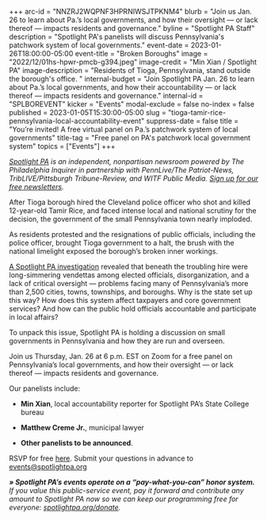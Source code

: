 +++
arc-id = "NNZRJ2WQPNF3HPRNIWSJTPKNM4"
blurb = "Join us Jan. 26 to learn about Pa.’s local governments, and how their oversight — or lack thereof — impacts residents and governance."
byline = "Spotlight PA Staff"
description = "Spotlight PA's panelists will discuss Pennsylvania's patchwork system of local governments."
event-date = 2023-01-26T18:00:00-05:00
event-title = "Broken Boroughs"
image = "2022/12/01hs-hpwr-pmcb-g394.jpeg"
image-credit = "Min Xian / Spotlight PA"
image-description = "Residents of Tioga, Pennsylvania, stand outside the borough's office. "
internal-budget = "Join Spotlight PA Jan. 26 to learn about Pa.’s local governments, and how their accountability — or lack thereof — impacts residents and governance."
internal-id = "SPLBOREVENT"
kicker = "Events"
modal-exclude = false
no-index = false
published = 2023-01-05T15:30:00-05:00
slug = "tioga-tamir-rice-pennsylvania-local-accountability-event"
suppress-date = false
title = "You’re invited! A free virtual panel on Pa.’s patchwork system of local governments"
title-tag = "Free panel on PA's patchwork local government system"
topics = ["Events"]
+++

<a href="https://www.spotlightpa.org/"><i>Spotlight PA</i></a><i> is an independent, nonpartisan newsroom powered by The Philadelphia Inquirer in partnership with PennLive/The Patriot-News, TribLIVE/Pittsburgh Tribune-Review, and WITF Public Media. </i><a href="https://www.spotlightpa.org/newsletters"><i>Sign up for our free newsletters</i></a><i>.</i>

After Tioga borough hired the Cleveland police officer who shot and killed 12-year-old Tamir Rice, and faced intense local and national scrutiny for the decision, the government of the small Pennsylvania town nearly imploded.

As residents protested and the resignations of public officials, including the police officer, brought Tioga government to a halt, the brush with the national limelight exposed the borough’s broken inner workings.

<a href="https://www.spotlightpa.org/statecollege/2022/12/tamir-rice-timothy-loehmann-police-tioga-pa-pennsylvania/">A Spotlight PA investigation</a> revealed that beneath the troubling hire were long-simmering vendettas among elected officials, disorganization, and a lack of critical oversight — problems facing many of Pennsylvania’s more than 2,500 cities, towns, townships, and boroughs. Why is the state set up this way? How does this system affect taxpayers and core government services? And how can the public hold officials accountable and participate in local affairs?

To unpack this issue, Spotlight PA is holding a discussion on small governments in Pennsylvania and how they are run and overseen.

Join us Thursday, Jan. 26 at 6 p.m. EST on Zoom for a free panel on Pennsylvania’s local governments, and how their oversight — or lack thereof — impacts residents and governance.

Our panelists include:

- <b>Min Xian</b>, local accountability reporter for Spotlight PA’s State College bureau

- <b>Matthew Creme Jr.</b>, municipal lawyer

- <b>Other panelists to be announced</b>.

RSVP for free <a href="https://inquirer.zoom.us/webinar/register/WN_q_fR0ohGQA2kkiLAs_hCag">here</a>. Submit your questions in advance to <a href="mailto:events@spotlightpa.org">events@spotlightpa.org</a>

<i><b>» Spotlight PA’s events operate on a “pay-what-you-can” honor system.</b></i><i> If you value this public-service event, pay it forward and contribute any amount to Spotlight PA now so we can keep our programming free for everyone: </i><a href="http://spotlightpa.org/donate"><i>spotlightpa.org/donate</i></a><i>.</i>
